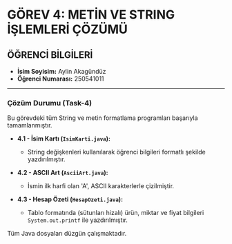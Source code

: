 # GÖREV 4: METİN VE STRING İŞLEMLERİ ÇÖZÜMÜ

## ÖĞRENCİ BİLGİLERİ
* **İsim Soyisim:** Aylin Akagündüz
* **Öğrenci Numarası:** 250541011

---

### Çözüm Durumu (Task-4)
Bu görevdeki tüm String ve metin formatlama programları başarıyla tamamlanmıştır.

* **4.1 - İsim Kartı (`IsimKarti.java`):**
  * String değişkenleri kullanılarak öğrenci bilgileri formatlı şekilde yazdırılmıştır.

* **4.2 - ASCII Art (`AsciiArt.java`):**
  * İsmin ilk harfi olan 'A', ASCII karakterlerle çizilmiştir.

* **4.3 - Hesap Özeti (`HesapOzeti.java`):**
  * Tablo formatında (sütunları hizalı) ürün, miktar ve fiyat bilgileri `System.out.printf` ile yazdırılmıştır.

Tüm Java dosyaları düzgün çalışmaktadır.
